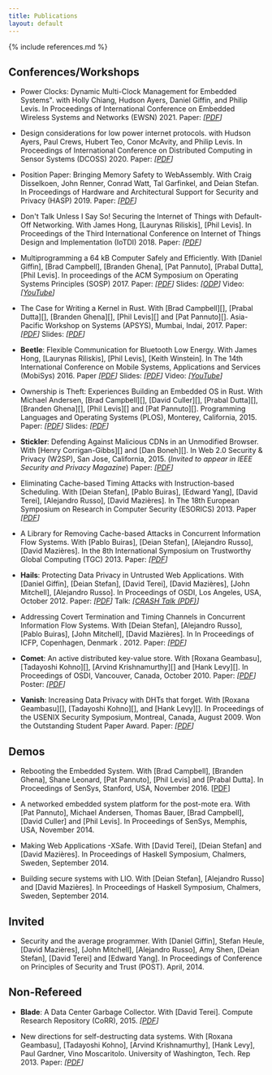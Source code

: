 ```yaml
---
title: Publications
layout: default
---
```


{% include references.md %}

## Conferences/Workshops

* Power Clocks: Dynamic Multi-Clock Management for Embedded Systems". with Holly Chiang, Hudson Ayers, Daniel Giffin, and Philip Levis.
  In Proceedings of International Conference on Embedded Wireless Systems and Networks (EWSN) 2021. Paper:
  _\[[PDF](/papers/2021-ewsn-chiang.pdf)\]_


- Design considerations for low power internet protocols. with Hudson Ayers, Paul Crews, Hubert Teo, Conor McAvity, and Philip Levis. In Proceedings of International Conference on Distributed Computing in Sensor Systems (DCOSS) 2020. Paper: _\[[PDF](/papers/2020-dcoss-ayers.pdf)\]_

* Position Paper: Bringing Memory Safety to WebAssembly. With Craig Disselkoen,
  John Renner, Conrad Watt, Tal Garfinkel, and Deian Stefan. In Proceedings of
  Hardware and Architectural Support for Security and Privacy (HASP) 2019. Paper:
  _\[[PDF](/papers/ms-wasm-hasp19.pdf)\]_

* Don't Talk Unless I Say So! Securing the Internet of Things with Default-Off
  Networking. With James Hong, [Laurynas Riliskis], [Phil Levis]. In
  Proceedings of the Third International Conference on Internet of Things
  Design and Implementation (IoTDI) 2018. Paper:
  _\[[PDF](/papers/bark-iotdi18.pdf)\]_

* Multiprogramming a 64 kB Computer Safely and Efficiently. With [Daniel
  Giffin], [Brad Campbell], [Branden Ghena], [Pat Pannuto], [Prabal Dutta],
  [Phil Levis]. In proceedings of the ACM Symposium on Operating
  Systems Principles (SOSP) 2017. Paper: _\[[PDF](/papers/tock-sosp2017.pdf)\]_
  Slides: _\[[ODP](/talks/tock-sosp2017.odp)\]_ Video: _\[[YouTube](https://youtu.be/BvA5fICr5Gk)\]_

* The Case for Writing a Kernel in Rust. With [Brad Campbell][], [Prabal Dutta][], [Branden Ghena][], [Phil Levis][] and [Pat Pannuto][]. Asia-Pacific Workshop on Systems (APSYS), Mumbai, Indai, 2017. Paper: _\[[PDF](/papers/rust-kernel-apsys2017.pdf)\]_ Slides: _\[[PDF](/talks/rust-kernel-apsys2017.pdf)\]_

* __Beetle__: Flexible Communication for Bluetooth Low Energy. With James
  Hong, [Laurynas Riliskis], [Phil Levis], [Keith Winstein]. In
  The 14th International Conference on Mobile Systems, Applications and
  Services (MobiSys) 2016. Paper _\[[PDF](/papers/beetle-mobisys2016.pdf)\]_
  Slides: _\[[PDF](/talks/beetle-mobisys2016.pdf)\]_ Video: _\[[YouTube](https://youtu.be/eW63Q4cRMj0)\]_

* Ownership is Theft: Experiences Building an Embedded OS in Rust. With Michael
  Andersen, [Brad Campbell][], [David Culler][], [Prabal Dutta][], [Branden
  Ghena][], [Phil Levis][] and [Pat Pannuto][]. Programming Languages and
  Operating Systems (PLOS), Monterey, California, 2015.
  Paper: _\[[PDF](/papers/tock-plos2015.pdf)\]_ Slides: _\[[PDF](/talks/tock-plos2015.pdf)\]_

* __Stickler__: Defending Against Malicious CDNs in an Unmodified Browser. With
  [Henry Corrigan-Gibbs][] and [Dan Boneh][]. In Web 2.0 Security & Privacy
  (W2SP), San Jose, California, 2015. (_Invited to appear in IEEE Security and
  Privacy Magazine_)
  Paper: _\[[PDF](/papers/stickler-w2sp15.pdf)\]_

* Eliminating Cache-based Timing Attacks with Instruction-based Scheduling. With [Deian Stefan], [Pablo Buiras], [Edward Yang], [David Terei], [Alejandro Russo], [David Mazières]. In The 18th European Symposium on Research in Computer Security (ESORICS) 2013. Paper _\[[PDF](/papers/eliminating-esorics2013.pdf)\]_

* A Library for Removing Cache-based Attacks in Concurrent Information Flow Systems. With [Pablo Buiras], [Deian Stefan], [Alejandro Russo], [David Mazières]. In the 8th International Symposium on Trustworthy Global Computing (TGC) 2013. Paper: _\[[PDF](/papers/resLIO-tgc2013.pdf)\]_

* __Hails__: Protecting Data Privacy in Untrusted Web Applications. With [Daniel Giffin], [Deian Stefan], [David Terei], [David Mazières], [John Mitchell], [Alejandro Russo]. In Proceedings of OSDI, Los Angeles, USA, October 2012. Paper: _\[[PDF](/papers/hails-osdi2012.pdf)\]_ Talk: _\[[CRASH Talk (PDF)](/papers/hails-crash2012.pdf)\]_

* Addressing Covert Termination and Timing Channels in Concurrent Information Flow Systems. With [Deian Stefan], [Alejandro Russo], [Pablo Buiras], [John Mitchell], [David Mazières]. In In Proceedings of ICFP, Copenhagen, Denmark . 2012. Paper: _\[[PDF](/papers/lio-icfp2012.pdf)\]_

* __Comet__: An active distributed key-value store. With [Roxana Geambasu], [Tadayoshi Kohno][], [Arvind Krishnamurthy][] and [Hank Levy][]. In Proceedings of OSDI, Vancouver, Canada, October 2010. 
Paper: _\[[PDF](/papers/comet-osdi2010.pdf)\]_ Poster: _\[[PDF](/papers/comet-poster.pdf)\]_

* __Vanish__: Increasing Data Privacy with DHTs that forget. With [Roxana Geambasu][], [Tadayoshi Kohno][], and [Hank Levy][]. In Proceedings of the USENIX Security Symposium, Montreal, Canada, August 2009.
Won the Outstanding Student Paper Award.
Paper: _\[[PDF](/papers/vanish-usenixsec09.pdf)\]_

## Demos

* Rebooting the Embedded System. With [Brad Campbell], [Branden Ghena], Shane Leonard, [Pat Pannuto], [Phil Levis] and [Prabal Dutta]. In Proceedings of SenSys, Stanford, USA, November 2016. \[[PDF](/papers/rebooting-sensys2016.pdf)\]

* A networked embedded system platform for the post-mote era. With [Pat Pannuto], Michael Andersen, Thomas Bauer, [Brad Campbell], [David Culler] and [Phil Levis]. In Proceedings of SenSys, Memphis, USA, November 2014.

* Making Web Applications -XSafe. With [David Terei], [Deian Stefan] and [David Mazières]. In Proceedings of Haskell Symposium, Chalmers, Sweden, September 2014.

* Building secure systems with LIO. With [Deian Stefan], [Alejandro Russo] and [David Mazières]. In Proceedings of Haskell Symposium, Chalmers, Sweden, September 2014.

## Invited

* Security and the average programmer. With [Daniel Giffin], Stefan Heule,
  [David Mazières], [John Mitchell], [Alejandro Russo], Amy Shen, [Deian
  Stefan], [David Terei] and [Edward Yang]. In Proceedings of Conference on
  Principles of Security and Trust (POST). April, 2014.

## Non-Refereed

* __Blade__: A Data Center Garbage Collector. With [David Terei]. Compute
  Research Repository (CoRR), 2015.
  _\[[PDF](http://arxiv.org/pdf/1504.02578v1)\]_

* New directions for self-destructing data systems. With [Roxana Geambasu], [Tadayoshi Kohno], [Arvind Krishnamurthy], [Hank Levy], Paul Gardner, Vino Moscaritolo. University of Washington, Tech. Rep 2013. Paper: _\[[PDF](/papers/wpid-uwtech2010)\]_

